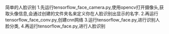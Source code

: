 简单的人脸识别
1.先运行tensorflow_face_camera.py,使用opencv打开摄像头,获取头像信息,会通过创建的文件夹名来定义你在人脸识别出显示的名字.
2.再运行tensorflow_face_conv.py,创建cnn网络
3.运行tensorflow_face.py,进行识别人脸分类,
4.再运行tensorflow_face.py,进行人脸识别
